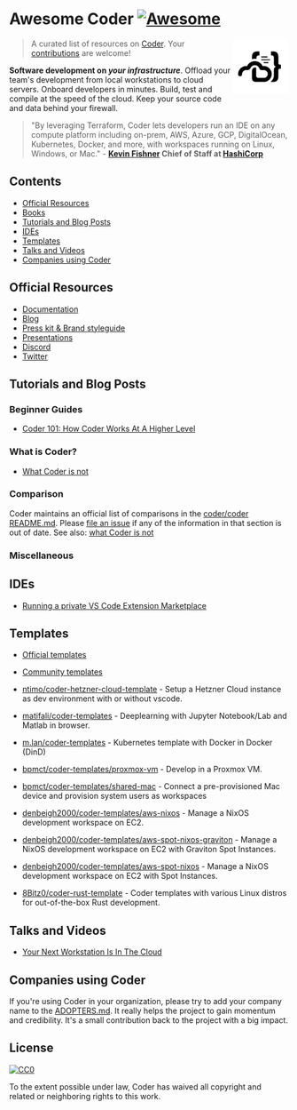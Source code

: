 # Awesome Coder [![Awesome](https://cdn.rawgit.com/sindresorhus/awesome/d7305f38d29fed78fa85652e3a63e154dd8e8829/media/badge.svg)](https://github.com/sindresorhus/awesome)

> A curated list of resources on [Coder](https://www.coder.com/).
[<img src="https://github.com/coder/presskit/raw/main/logos/coder%20logo%20white%20square.png?raw=true" align="right" width="100">](https://coder.com)
Your [contributions](https://github.com/coder/awesome-coder/blob/main/CONTRIBUTING.md) are welcome!

**Software development on _your infrastructure_**. Offload your team's development from local workstations to cloud servers. Onboard developers in minutes. Build, test and compile at the speed of the cloud. Keep your source code and data behind your firewall.

> "By leveraging Terraform, Coder lets developers run an IDE on any compute platform including on-prem, AWS, Azure, GCP, DigitalOcean, Kubernetes, Docker, and more, with workspaces running on Linux, Windows, or Mac." - **[Kevin Fishner](https://www.linkedin.com/in/kevinfishner) Chief of Staff at [HashiCorp](https://hashicorp.com/)**


## Contents

* [Official Resources](#official-resources)
* [Books](#books)
* [Tutorials and Blog Posts](#tutorials-and-blog-posts)
* [IDEs](#ides)
* [Templates](#templates)
* [Talks and Videos](#talks-and-videos)
* [Companies using Coder](#companies-using-coder)

## Official Resources

- [Documentation](https://coder.com/docs/coder-oss/latest?utm_source=github.com/coder/awesome-coder&utm_medium=github&utm_campaign=readme.md)
- [Blog](https://coder.com/blog?utm_source=github.com/coder/awesome-coder&utm_medium=github&utm_campaign=readme.md)
- [Press kit & Brand styleguide](https://github.com/coder/presskit)
- [Presentations](https://github.com/coder/presentations)
- [Discord](https://coder.com/chat?utm_source=github.com/coder/awesome-coder&utm_medium=github&utm_campaign=readme.md)
- [Twitter](https://twitter.com/CoderHQ)

<!-- ## Books -->

## Tutorials and Blog Posts

### Beginner Guides

- [Coder 101: How Coder Works At A Higher Level](https://coder.com/blog/coder-101-how-coder-works-at-a-higher-level?utm_source=github.com/coder/awesome-coder&utm_medium=github&utm_campaign=readme.md)

### What is Coder?

- [What Coder is not](https://coder.com/docs/coder-oss/latest/index#what-coder-is-not?utm_source=github.com/coder/awesome-coder&utm_medium=github&utm_campaign=readme.md)

<!-- ### AWS  -->

<!-- ### Azure -->

<!-- ### DigitalOcean -->

<!-- ### Google Cloud -->

<!-- ### ARM -->

<!-- ### macOS -->

### Comparison

Coder maintains an official list of comparisons in the [coder/coder README.md](https://github.com/coder/coder#comparison). Please [file an issue](https://github.com/coder/coder/issues/new) if any of the information in that section is out of date. See also: [what Coder is not](https://coder.com/docs/coder-oss/latest/index#what-coder-is-not?utm_source=github.com/coder/awesome-coder&utm_medium=github&utm_campaign=readme.md)

### Miscellaneous

## IDEs

- [Running a private VS Code Extension Marketplace](https://coder.com/blog/running-a-private-vs-code-extension-marketplace)

## Templates

- [Official templates](https://github.com/coder/coder/tree/main/examples/templates)
- [Community templates](https://github.com/coder/coder/blob/main/examples/templates/community-templates.md)

- [ntimo/coder-hetzner-cloud-template](https://github.com/ntimo/coder-hetzner-cloud-template) - Setup a Hetzner Cloud instance as dev environment with or without vscode.
- [matifali/coder-templates](https://github.com/matifali/coder-templates) - Deeplearning with Jupyter Notebook/Lab and Matlab in browser. 
- [m.lan/coder-templates](https://gitlab.com/m.lan/coder-templates) - Kubernetes template with Docker in Docker (DinD)
- [bpmct/coder-templates/proxmox-vm](https://github.com/bpmct/coder-templates/tree/main/proxmox-vm) - Develop in a Proxmox VM.
- [bpmct/coder-templates/shared-mac](https://github.com/bpmct/coder-templates/tree/main/shared-mac) - Connect a pre-provisioned Mac device and provision system users as workspaces
- [denbeigh2000/coder-templates/aws-nixos](https://github.com/denbeigh2000/coder-templates/tree/master/aws-nixos) - Manage a NixOS development workspace on EC2.
- [denbeigh2000/coder-templates/aws-spot-nixos-graviton](https://github.com/denbeigh2000/coder-templates/tree/master/aws-spot-nixos-graviton) - Manage a NixOS development workspace on EC2 with Graviton Spot Instances.
- [denbeigh2000/coder-templates/aws-spot-nixos](https://github.com/denbeigh2000/coder-templates/tree/master/aws-spot-nixos) - Manage a NixOS development workspace on EC2 with Spot Instances.
- [8Bitz0/coder-rust-template](https://gitlab.com/8Bitz0/coder-rust-template) - Coder templates with various Linux distros for out-of-the-box Rust development.

## Talks and Videos

- [Your Next Workstation Is In The Cloud](https://www.youtube.com/watch?v=C4fQvIHCVzw&t=748s)

## Companies using Coder

If you're using Coder in your organization, please try to add your company name to the [ADOPTERS.md](https://github.com/coder/coder/blob/main/ADOPTERS.md). It really helps the project to gain momentum and credibility. It's a small contribution back to the project with a big impact.


## License

[![CC0](http://mirrors.creativecommons.org/presskit/buttons/88x31/svg/cc-zero.svg)](https://creativecommons.org/publicdomain/zero/1.0/)

To the extent possible under law, Coder has waived all copyright and related or neighboring rights to this work.

